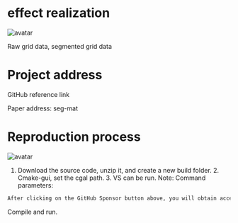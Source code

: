 #  effect realization 

 ![avatar]( 5b73606bd1594efba630871ab4798178.png) 

 Raw grid data, segmented grid data  

#  Project address 

 GitHub reference link 

 Paper address: seg-mat 

#  Reproduction process 

 ![avatar]( 9c671643eea54c05bfebf6feadc4b31e.png) 

  1. Download the source code, unzip it, and create a new build folder. 2. Cmake-gui, set the cgal path. 3. VS can be run. Note: Command parameters:  

  ```python  
After clicking on the GitHub Sponsor button above, you will obtain access permissions to my private code repository ( https://github.com/slowlon/my_code_bar ) to view this blog code. By searching the code number of this blog, you can find the code you need, code number is: 202402030957379390
  ```  
 Compile and run. 

